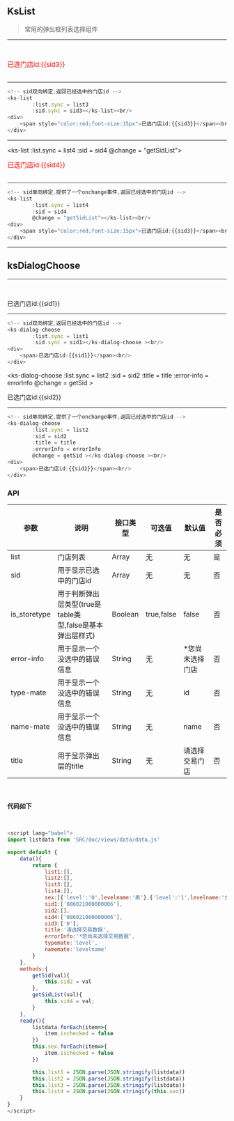 ## KsList

> 常用的弹出框列表选择组件

---

<ks-list 
        :list.sync = list3
        :sid.sync = sid3
        :type-mate = "typemate"
        :name-mate = "namemate"></ks-list><br/>
<div>
    <span style="color:red;font-size:15px">已选门店id:{{sid3}}</span><br/>
</div>  


<br/>

---


```javascript
<!-- sid双向绑定,返回已经选中的门店id -->
<ks-list 
        :list.sync = list3
        :sid.sync = sid3></ks-list><br/>
<div>
    <span style="color:red;font-size:15px">已选门店id:{{sid3}}</span><br/>
</div>  
```

---

<ks-list 
        :list.sync = list4
        :sid = sid4
        @change = "getSidList"></ks-list><br/>
<div>
    <span style="color:red;font-size:15px">已选门店id:{{sid4}}</span><br/>
</div>  


<br/>

---


```javascript
<!-- sid单向绑定,提供了一个onchange事件,返回已经选中的门店id -->
<ks-list 
        :list.sync = list4
        :sid = sid4
        @change = "getSidList"></ks-list><br/>
<div>
    <span style="color:red;font-size:15px">已选门店id:{{sid3}}</span><br/>
</div>  
```


-------



## ksDialogChoose



---

<ks-dialog-choose 
        :list.sync = list1
        :sid.sync = sid1></ks-dialog-choose ><br/>
<div>
    <span>已选门店id:{{sid1}}</span><br/>
</div>  

---- 


```js
<!-- sid双向绑定,返回已经选中的门店id -->
<ks-dialog-choose 
        :list.sync = list1
        :sid.sync = sid1></ks-dialog-choose ><br/>
<div>
    <span>已选门店id:{{sid1}}</span><br/>
</div>  
```


<ks-dialog-choose 
        :list.sync = list2
        :sid = sid2
        :title = title
        :error-info = errorInfo
        @change = getSid ></ks-dialog-choose ><br/>
<div>
    <span>已选门店id:{{sid2}}</span><br/>
</div>  

----


```js
<!-- sid单向绑定,提供了一个onchange事件,返回已经选中的门店id -->
<ks-dialog-choose 
        :list.sync = list2
        :sid = sid2
        :title = title
        :errorInfo = errorInfo
        @change = getSid ></ks-dialog-choose ><br/>
<div>
    <span>已选门店id:{{sid2}}</span><br/>
</div>  
```

### API
| 参数 | 说明 | 接口类型  | 可选值 | 默认值 | 是否必须 |
|------|-------|----------|---------|-------|--------|
| list | 门店列表  | Array | 无 | 无 |是 |
| sid | 用于显示已选中的门店id  | Array | 无 | 无 |否 |
| is_storetype | 用于判断弹出层类型(true是table类型,false是基本弹出层样式)  |  Boolean | true,false | false | 否 |
| error-info | 用于显示一个没选中的错误信息  | String | 无 | *您尚未选择门店 |否 |
| type-mate | 用于显示一个没选中的错误信息  | String | 无 | id |否 |
| name-mate | 用于显示一个没选中的错误信息  | String | 无 | name |否 |
| title | 用于显示弹出层的title  | String | 无 | 请选择交易门店 | 否 |
<br/>

#### 代码如下

```javascript


<script lang="babel">
import listdata from 'SRC/doc/views/data/data.js'

export default {
    data(){
        return {  
            list1:[],
            list2:[],
            list3:[],
            list4:[],
            sex:[{'level':'0',levelname:'男'},{'level':'1',levelname:'女'}],
            sid1:['086021000000006'],
            sid2:[],
            sid4:['086021000000006'],
            sid3:['0'],
            title:'请选择交易数据',
            errorInfo:'*您尚未选择交易数据',
            typemate:'level',
            namemate:'levelname'
        }  
    },
    methods:{
        getSid(val){
            this.sid2 = val
        },
        getSidList(val){
            this.sid4 = val;
        }
    },
    ready(){
        listdata.forEach(item=>{
            item.ischecked = false
        })
        this.sex.forEach(item=>{
            item.ischecked = false
        })

        this.list1 = JSON.parse(JSON.stringify(listdata))
        this.list2 = JSON.parse(JSON.stringify(listdata))
        this.list3 = JSON.parse(JSON.stringify(listdata))
        this.list4 = JSON.parse(JSON.stringify(this.sex))
    }
}
</script>
```



<script lang="babel">
import listdata from 'SRC/doc/views/data/data.js'

export default {
    kscomponents:['KsDialogChoose_v0'],
    data(){
        return {  
            list1:[],
            list2:[],
            list3:[],
            list4:[],
            sex:[{'level':'0',levelname:'男'},{'level':'1',levelname:'女'}],
            sid1:['086021000000006'],
            sid2:[],
            sid4:['086021000000006'],
            sid3:['0'],
            title:'请选择交易数据',
            errorInfo:'*您尚未选择交易数据',
            typemate:'level',
            namemate:'levelname'
        }  
    },
    methods:{
        getSid(val){
            this.sid2 = val
        },
        getSidList(val){
            this.sid4 = val;
        }
    },
    ready(){
        listdata.forEach(item=>{
            item.ischecked = false
        })
        this.sex.forEach(item=>{
            item.ischecked = false
        })

        this.list1 = JSON.parse(JSON.stringify(listdata))
        this.list2 = JSON.parse(JSON.stringify(listdata))
        this.list4 = JSON.parse(JSON.stringify(listdata))
        this.list3 = JSON.parse(JSON.stringify(this.sex))
    }
}
</script>




